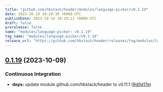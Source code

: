 ```yaml
---
title: "github.com/hbstack/header/modules/language-picker/v0.1.19"
date: 2023-10-10 10:28:30 +0000 UTC
publishDate: 2023-10-10 10:29:11 +0000 UTC
draft: false
prerelease: false
name: "modules/language-picker: v0.1.19"
tag_name: "modules/language-picker/v0.1.19"
release_url: "https://github.com/hbstack/header/releases/tag/modules/language-picker/v0.1.19"
---
```


## [0.1.19](https://github.com/hbstack/header/compare/modules/language-picker/v0.1.18...modules/language-picker/v0.1.19) (2023-10-09)


### Continuous Integration

* **deps:** update module github.com/hbstack/header to v0.11.1 ([9d0d17e](https://github.com/hbstack/header/commit/9d0d17e0a4e503b02f572b094a5c4c60023dd1cb))

